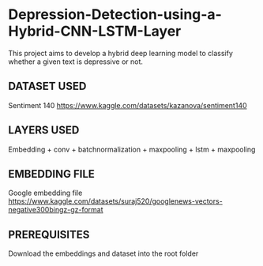 # Depression-Detection-using-a-Hybrid-CNN-LSTM-Layer
This project aims to develop a hybrid deep learning model to classify whether a given text is depressive or not. 
## DATASET USED
Sentiment 140 https://www.kaggle.com/datasets/kazanova/sentiment140
## LAYERS USED
Embedding + conv + batchnormalization + maxpooling + lstm + maxpooling
## EMBEDDING FILE
Google embedding file https://www.kaggle.com/datasets/suraj520/googlenews-vectors-negative300bingz-gz-format
## PREREQUISITES
Download the embeddings and dataset into the root folder
